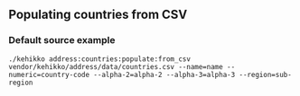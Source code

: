 ## Populating countries from CSV
### Default source example
```
./kehikko address:countries:populate:from_csv vendor/kehikko/address/data/countries.csv --name=name --numeric=country-code --alpha-2=alpha-2 --alpha-3=alpha-3 --region=sub-region
```
